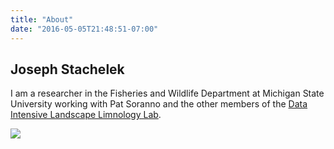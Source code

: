 ```yaml
---
title: "About"
date: "2016-05-05T21:48:51-07:00"
---
```


## Joseph Stachelek

I am a researcher in the Fisheries and Wildlife Department at Michigan State University working with Pat Soranno and the other members of the [Data Intensive Landscape Limnology Lab](https://bigdatalimno.org/).

![](/images/jsta.jpg)
